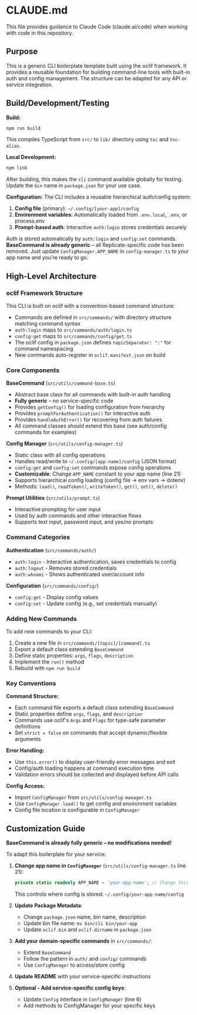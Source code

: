 # CLAUDE.md

This file provides guidance to Claude Code (claude.ai/code) when working with code in this repository.

## Purpose

This is a generic CLI boilerplate template built using the oclif framework. It provides a reusable foundation for building command-line tools with built-in auth and config management. The structure can be adapted for any API or service integration.

## Build/Development/Testing

**Build:**
```bash
npm run build
```
This compiles TypeScript from `src/` to `lib/` directory using `tsc` and `tsc-alias`.

**Local Development:**
```bash
npm link
```
After building, this makes the `cli` command available globally for testing. Update the `bin` name in `package.json` for your use case.

**Configuration:**
The CLI includes a reusable hierarchical auth/config system:
1. **Config file** (primary): `~/.config/[your-app]/config`
2. **Environment variables**: Automatically loaded from `.env.local`, `.env`, or process.env
3. **Prompt-based auth**: Interactive `auth:login` stores credentials securely

Auth is stored automatically by `auth:login` and `config:set` commands. **BaseCommand is already generic** – all Replicate-specific code has been removed. Just update `ConfigManager.APP_NAME` in `config-manager.ts` to your app name and you're ready to go.

## High-Level Architecture

### oclif Framework Structure

This CLI is built on oclif with a convention-based command structure:
- Commands are defined in `src/commands/` with directory structure matching command syntax
- `auth:login` maps to `src/commands/auth/login.ts`
- `config:get` maps to `src/commands/config/get.ts`
- The oclif config in `package.json` defines `topicSeparator: ":"` for command namespacing
- New commands auto-register in `oclif.manifest.json` on build

### Core Components

**BaseCommand** (`src/utils/command-base.ts`)
- Abstract base class for all commands with built-in auth handling
- **Fully generic** – no service-specific code
- Provides `getConfig()` for loading configuration from hierarchy
- Provides `promptForAuthentication()` for interactive auth
- Provides `handleAuthError()` for recovering from auth failures
- All command classes should extend this base (see auth/config commands for examples)

**Config Manager** (`src/utils/config-manager.ts`)
- Static class with all config operations
- Handles read/write to `~/.config/[app-name]/config` (JSON format)
- `config:get` and `config:set` commands expose config operations
- **Customizable**: Change `APP_NAME` constant to your app name (line 21)
- Supports hierarchical config loading (config file → env vars → dotenv)
- Methods: `load()`, `readToken()`, `writeToken()`, `get()`, `set()`, `delete()`

**Prompt Utilities** (`src/utils/prompt.ts`)
- Interactive prompting for user input
- Used by auth commands and other interactive flows
- Supports text input, password input, and yes/no prompts

### Command Categories

**Authentication** (`src/commands/auth/`)
- `auth:login` - Interactive authentication, saves credentials to config
- `auth:logout` - Removes stored credentials
- `auth:whoami` - Shows authenticated user/account info

**Configuration** (`src/commands/config/`)
- `config:get` - Display config values
- `config:set` - Update config (e.g., set credentials manually)

### Adding New Commands

To add new commands to your CLI:

1. Create a new file in `src/commands/[topic]/[command].ts`
2. Export a default class extending `BaseCommand`
3. Define static properties: `args`, `flags`, `description`
4. Implement the `run()` method
5. Rebuild with `npm run build`

### Key Conventions

**Command Structure:**
- Each command file exports a default class extending `BaseCommand`
- Static properties define `args`, `flags`, and `description`
- Commands use oclif's `Args` and `Flags` for type-safe parameter definitions
- Set `strict = false` on commands that accept dynamic/flexible arguments

**Error Handling:**
- Use `this.error()` to display user-friendly error messages and exit
- Config/auth loading happens at command execution time
- Validation errors should be collected and displayed before API calls

**Config Access:**
- Import `ConfigManager` from `src/utils/config-manager.ts`
- Use `ConfigManager.load()` to get config and environment variables
- Config file location is configurable in `ConfigManager`

## Customization Guide

**BaseCommand is already fully generic – no modifications needed!**

To adapt this boilerplate for your service:

1. **Change app name in `ConfigManager`** (`src/utils/config-manager.ts` line 21):
   ```typescript
   private static readonly APP_NAME = 'your-app-name'; // Change this
   ```
   This controls where config is stored: `~/.config/your-app-name/config`

2. **Update Package Metadata**:
   - Change `package.json` name, bin name, description
   - Update bin file name: `mv bin/cli bin/your-app`
   - Update `oclif.bin` and `oclif.dirname` in `package.json`

3. **Add your domain-specific commands** in `src/commands/`:
   - Extend `BaseCommand`
   - Follow the pattern in `auth/` and `config/` commands
   - Use `ConfigManager` to access/store config

4. **Update README** with your service-specific instructions

5. **Optional - Add service-specific config keys**:
   - Update `Config` interface in `ConfigManager` (line 6)
   - Add methods to ConfigManager for your specific keys

